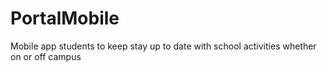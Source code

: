 # PortalMobile

Mobile app students to keep stay up to date with school activities whether on or off campus
